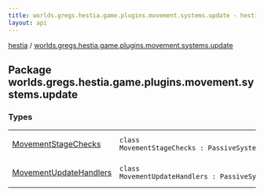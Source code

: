 ```yaml
---
title: worlds.gregs.hestia.game.plugins.movement.systems.update - hestia
layout: api
---
```


<div class='api-docs-breadcrumbs'><a href="../index.html">hestia</a> / <a href="./index.html">worlds.gregs.hestia.game.plugins.movement.systems.update</a></div>

## Package worlds.gregs.hestia.game.plugins.movement.systems.update

### Types

<table class="api-docs-table">
<tbody>
<tr>
<td markdown="1">

<a href="-movement-stage-checks/index.html">MovementStageChecks</a>


</td>
<td markdown="1">
<div class="signature"><code><span class="keyword">class </span><span class="identifier">MovementStageChecks</span>&nbsp;<span class="symbol">:</span>&nbsp;<span class="identifier">PassiveSystem</span></code></div>

</td>
</tr>
<tr>
<td markdown="1">

<a href="-movement-update-handlers/index.html">MovementUpdateHandlers</a>


</td>
<td markdown="1">
<div class="signature"><code><span class="keyword">class </span><span class="identifier">MovementUpdateHandlers</span>&nbsp;<span class="symbol">:</span>&nbsp;<span class="identifier">PassiveSystem</span></code></div>

</td>
</tr>
</tbody>
</table>
